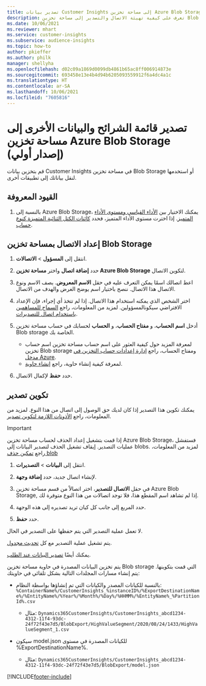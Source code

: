 ```yaml
---
title: تصدير بيانات Customer Insights إلى مساحة تخزين Azure Blob Storage
description: تعرف على كيفية تهيئة الاتصال والتصدير إلى مساحة تخزين Blob storage.
ms.date: 10/06/2021
ms.reviewer: mhart
ms.service: customer-insights
ms.subservice: audience-insights
ms.topic: how-to
author: pkieffer
ms.author: philk
manager: shellyha
ms.openlocfilehash: d02c09a1869d0099db4861b65ac8ff006914873e
ms.sourcegitcommit: 693458e13e4b4d94b6205093559912f6a4dc4a1c
ms.translationtype: HT
ms.contentlocale: ar-SA
ms.lasthandoff: 10/06/2021
ms.locfileid: "7605816"
---
```

# <a name="export-segment-list-and-other-data-to-azure-blob-storage-preview"></a>تصدير قائمة الشرائح والبيانات الأخرى إلى مساحة تخزين Azure Blob Storage (إصدار أولي)

قم بتخزين بيانات Customer Insights في مساحة تخزين Blob Storage أو استخدمها لنقل بياناتك إلى تطبيقات أخرى.

## <a name="known-limitations"></a>القيود المعروفة

1. بالنسبة إلى Azure Blob Storage، يمكنك الاختيار بين [الأداء القياسي ومستوى الأداء المتميز](/azure/storage/blobs/storage-blob-performance-tiers). إذا اخترت مستوى الأداء المتميز، فحدد [كائنات الكتل الثنائية المتميزة كنوع حساب](/azure/storage/common/storage-account-overview#types-of-storage-accounts).

## <a name="set-up-the-connection-to-blob-storage"></a>إعداد الاتصال بمساحة تخزين Blob Storage

1. انتقل إلى **المسؤول** > **الاتصالات**.

1. حدد **إضافة اتصال** واختر **مساحة تخزين Azure Blob Storage** لتكوين الاتصال.

1. اعط اتصالك اسمًا يمكن التعرف عليه في حقل **الاسم المعروض**. يصف الاسم ونوع الاتصال هذا الاتصال. ننصح باختيار اسم يوضح الغرض والهدف من الاتصال.

1. اختر الشخص الذي يمكنه استخدام هذا الاتصال. إذا لم تتخذ أي إجراء، فإن الإعداد الافتراضي سيكونالمسؤولين. لمزيد من المعلومات، راجع [السماح للمساهمين باستخدام اتصال للتصديرات](connections.md#allow-contributors-to-use-a-connection-for-exports).

1. أدخل **اسم الحساب**، و **مفتاح الحساب**، و **الحساب** لحسابك في حساب مساحة تخزين Blob storage الخاصة بك.
    - لمعرفة المزيد حول كيفية العثور على اسم حساب مساحة تخزين اسم حساب تخزين Blob storage ومفتاح الحساب، راجع [إدارة إعدادات حساب التخزين في مدخل Azure](/azure/storage/common/storage-account-manage).
    - لمعرفة كيفية إنشاء حاوية، راجع [إنشاء حاوية](/azure/storage/blobs/storage-quickstart-blobs-portal#create-a-container).

1. حدد **حفظ** لإكمال الاتصال. 

## <a name="configure-an-export"></a>تكوين تصدير

يمكنك تكوين هذا التصدير إذا كان لديك حق الوصول إلى اتصال من هذا النوع. لمزيد من المعلومات، راجع [الأذونات اللازمة لتكوين تصدير](export-destinations.md#set-up-a-new-export).

> [!IMPORTANT]
> إذا قمت بتشغيل إعداد الحذف لحساب مساحة تخزين Azure Blob Storage، فستفشل عمليات التصدير. إيقاف تشغيل الحذف لتصدير البيانات إلى blobs. لمزيد من المعلومات، راجع [تمكين حذف blob](/azure/storage/blobs/soft-delete-blob-enable.md)

1. انتقل إلى **البيانات** > **التصديرات**.

1. لإنشاء اتصال جديد، حدد **إضافة وجهة**.

1. في حقل **الاتصال للتصدير**، اختر اتصالاً من قسم مساحة تخزين Azure Blob Storage, إذا لم تشاهد اسم المقطع هذا، فلا توجد اتصالات من هذا النوع متوفرة لك.

1. حدد المربع إلى جانب كل كيان تريد تصديره إلى هذه الوجهة.

1. حدد **حفظ**.

لا تعمل عملية التصدير التي يتم حفظها على التصدير في الحال.

يتم تشغيل عملية التصدير مع كل [تحديث مجدول](system.md#schedule-tab).     

يمكنك أيضًا [تصدير البيانات عند الطلب](export-destinations.md#run-exports-on-demand). 

يتم تخزين البيانات المصدرة في حاوية مساحة تخزين Blob storage التي قمت بتكوينها. يتم إنشاء مسارات المجلدات التالية بشكل تلقائي في حاويتك:

- بالنسبة للكيانات المصدر والكيانات التي تم إنشاؤها بواسطة النظام:   
  `%ContainerName%/CustomerInsights_%instanceID%/%ExportDestinationName%/%EntityName%/%Year%/%Month%/%Day%/%HHMM%/%EntityName%_%PartitionId%.csv`  
  - مثال: `Dynamics365CustomerInsights/CustomerInsights_abcd1234-4312-11f4-93dc-24f72f43e7d5/BlobExport/HighValueSegment/2020/08/24/1433/HighValueSegment_1.csv`
 
- سيكون model.json للكيانات المصدرة في مستوى %ExportDestinationName%.  
  - مثال: `Dynamics365CustomerInsights/CustomerInsights_abcd1234-4312-11f4-93dc-24f72f43e7d5/BlobExport/model.json`

[!INCLUDE[footer-include](../includes/footer-banner.md)]
